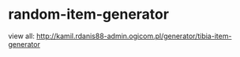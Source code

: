 # random-item-generator

view all: http://kamil.rdanis88-admin.ogicom.pl/generator/tibia-item-generator
